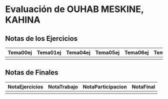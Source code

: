 # Evaluación de OUHAB MESKINE, KAHINA

## Notas de los Ejercicios

| Tema00ej   | Tema01ej   | Tema04ej   | Tema05ej   | Tema06ej   | Tema08ej   |
|:-----------|:-----------|:-----------|:-----------|:-----------|:-----------|
|            |            |            |            |            |            |



## Notas de Finales

| NotaEjercicios   | NotaTrabajo   | NotaParticipacion   | NotaFinal   |
|:-----------------|:--------------|:--------------------|:------------|
|                  |               |                     |             |



